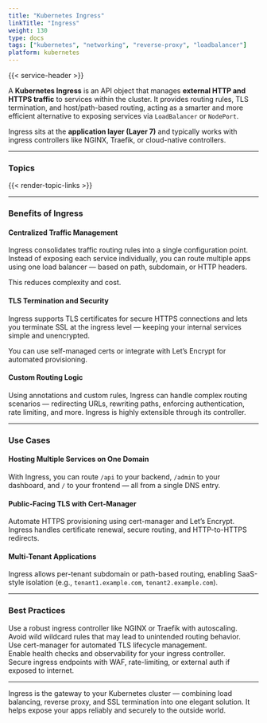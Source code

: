 ```yaml
---
title: "Kubernetes Ingress"
linkTitle: "Ingress"
weight: 130
type: docs
tags: ["kubernetes", "networking", "reverse-proxy", "loadbalancer"]
platform: kubernetes
---
```


{{< service-header >}}

A **Kubernetes Ingress** is an API object that manages **external HTTP and HTTPS traffic** to services within the cluster. It provides routing rules, TLS termination, and host/path-based routing, acting as a smarter and more efficient alternative to exposing services via `LoadBalancer` or `NodePort`.

Ingress sits at the **application layer (Layer 7)** and typically works with ingress controllers like NGINX, Traefik, or cloud-native controllers.

---

### Topics

{{< render-topic-links >}}

---

### Benefits of Ingress

#### Centralized Traffic Management

Ingress consolidates traffic routing rules into a single configuration point. Instead of exposing each service individually, you can route multiple apps using one load balancer — based on path, subdomain, or HTTP headers.

This reduces complexity and cost.

#### TLS Termination and Security

Ingress supports TLS certificates for secure HTTPS connections and lets you terminate SSL at the ingress level — keeping your internal services simple and unencrypted.

You can use self-managed certs or integrate with Let’s Encrypt for automated provisioning.

#### Custom Routing Logic

Using annotations and custom rules, Ingress can handle complex routing scenarios — redirecting URLs, rewriting paths, enforcing authentication, rate limiting, and more. Ingress is highly extensible through its controller.

---

### Use Cases

#### Hosting Multiple Services on One Domain

With Ingress, you can route `/api` to your backend, `/admin` to your dashboard, and `/` to your frontend — all from a single DNS entry.

#### Public-Facing TLS with Cert-Manager

Automate HTTPS provisioning using cert-manager and Let’s Encrypt. Ingress handles certificate renewal, secure routing, and HTTP-to-HTTPS redirects.

#### Multi-Tenant Applications

Ingress allows per-tenant subdomain or path-based routing, enabling SaaS-style isolation (e.g., `tenant1.example.com`, `tenant2.example.com`).

---

### Best Practices

Use a robust ingress controller like NGINX or Traefik with autoscaling.  
Avoid wild wildcard rules that may lead to unintended routing behavior.  
Use cert-manager for automated TLS lifecycle management.  
Enable health checks and observability for your ingress controller.  
Secure ingress endpoints with WAF, rate-limiting, or external auth if exposed to internet.

---

Ingress is the gateway to your Kubernetes cluster — combining load balancing, reverse proxy, and SSL termination into one elegant solution. It helps expose your apps reliably and securely to the outside world.
